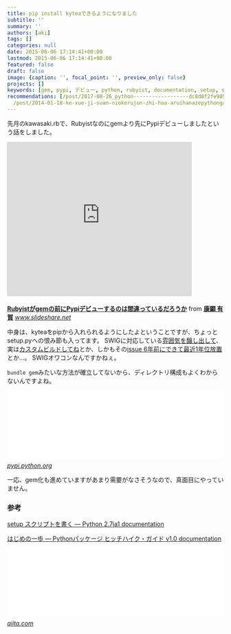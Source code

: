 ```yaml
---
title: pip install kyteaできるようになりました
subtitle: ''
summary: ''
authors: [aki]
tags: []
categories: null
date: 2015-06-06 17:14:41+00:00
lastmod: 2015-06-06 17:14:41+00:00
featured: false
draft: false
image: {caption: '', focal_point: '', preview_only: false}
projects: []
keywords: [gem, pypi, デビュー, python, rubyist, documentation, setup, swig, kytea, パッケージ]
recommendations: [/post/2017-08-26_python------------------dc8d8f2fe989/, /post/2018-04-17_---pypi-markdown-----------14e40d90ff3f/,
  /post/2014-01-18-ke-xue-ji-suan-niokerujun-zhi-hua-aruihanazepythongazhao-shi-nita-yan-yu-nosieawoduo-tuteiruka/]
---
```

先月のkawasaki.rbで、Rubyistなのにgemより先にPypiデビューしましたという話をしました。

<iframe src="https://www.slideshare.net/slideshow/embed_code/key/nzuS2SusU9LaBR" width="427" height="356" frameborder="0" marginwidth="0" marginheight="0" scrolling="no" style="border:1px solid #CCC; border-width:1px; margin-bottom:5px; max-width: 100%;" allowfullscreen> </iframe>

  **[Rubyistがgemの前にPypiデビューするのは間違っているだろうか](https://www.slideshare.net/chezou/py-48654458 "Rubyistがgemの前にPypiデビューするのは間違っているだろうか")** from **[康顕 有賀](http://www.slideshare.net/chezou)** 
<cite class="hatena-citation"><a href="http://www.slideshare.net/chezou/py-48654458">www.slideshare.net</a></cite>

中身は、kyteaをpipから入れられるようにしたよということですが、ちょっとsetup.pyへの恨み節も入ってます。 SWIGに対応している[雰囲気を醸し出して](http://docs.python.jp/2/distutils/setupscript.html)、実は[カスタムビルドしてね](http://stackoverflow.com/questions/12491328/python-distutils-not-include-the-swig-generated-module)とか、しかもその[issue 6年前にできて最近1年位放置](https://bugs.python.org/issue7562)とか...。 SWIGオワコンなんですかねぇ。

`bundle gem`みたいな方法が確立してないから、ディレクトリ構成もよくわからないんですよね。

<iframe src="//hatenablog-parts.com/embed?url=https%3A%2F%2Fpypi.python.org%2Fpypi%2Fkytea%2F0.1.0" title="kytea 0.1.0 : Python Package Index" class="embed-card embed-webcard" scrolling="no" frameborder="0" style="display: block; width: 100%; height: 155px; max-width: 500px; margin: 10px 0px;"><a href="https://pypi.python.org/pypi/kytea/0.1.0">kytea 0.1.0 : Python Package Index</a></iframe><cite class="hatena-citation"><a href="https://pypi.python.org/pypi/kytea/0.1.0">pypi.python.org</a></cite>

一応、gem化も進めていますがあまり需要がなさそうなので、真面目にやっていません。

### 参考

[setup スクリプトを書く — Python 2.7ja1 documentation](http://docs.python.jp/2/distutils/setupscript.html)

[はじめの一歩 — Pythonパッケージ ヒッチハイク・ガイド v1.0 documentation](http://shimizukawa.bitbucket.org/python-distribute-ja/quickstart.html)

<iframe src="//hatenablog-parts.com/embed?url=http%3A%2F%2Fqiita.com%2Fedvakf%40github%2Fitems%2Fd82cd7ab77ea2b88506c" title="Python - PyPIにパッケージ登録する - Qiita" class="embed-card embed-webcard" scrolling="no" frameborder="0" style="display: block; width: 100%; height: 155px; max-width: 500px; margin: 10px 0px;"><a href="http://qiita.com/edvakf@github/items/d82cd7ab77ea2b88506c">Python - PyPIにパッケージ登録する - Qiita</a></iframe><cite class="hatena-citation"><a href="http://qiita.com/edvakf@github/items/d82cd7ab77ea2b88506c">qiita.com</a></cite>


